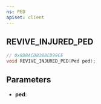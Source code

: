 ```yaml
---
ns: PED
apiset: client
---
```

## REVIVE_INJURED_PED

```c
// 0x8D8ACD8388CD99CE
void REVIVE_INJURED_PED(Ped ped);
```


## Parameters
* **ped**: